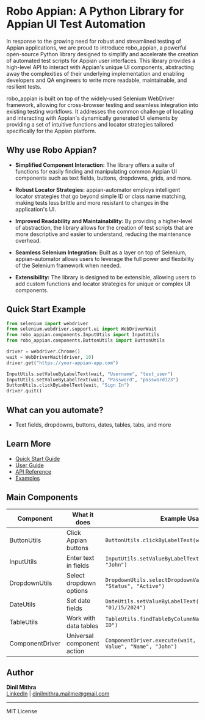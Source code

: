 
# Robo Appian: A Python Library for Appian UI Test Automation

In response to the growing need for robust and streamlined testing of Appian applications, we are proud to introduce robo_appian, a powerful open-source Python library designed to simplify and accelerate the creation of automated test scripts for Appian user interfaces. This library provides a high-level API to interact with Appian's unique UI components, abstracting away the complexities of their underlying implementation and enabling developers and QA engineers to write more readable, maintainable, and resilient tests.

robo_appian is built on top of the widely-used Selenium WebDriver framework, allowing for cross-browser testing and seamless integration into existing testing workflows. It addresses the common challenge of locating and interacting with Appian's dynamically generated UI elements by providing a set of intuitive functions and locator strategies tailored specifically for the Appian platform.

## Why use Robo Appian?

- **Simplified Component Interaction:** The library offers a suite of functions for easily finding and manipulating common Appian UI components such as text fields, buttons, dropdowns, grids, and more.

- **Robust Locator Strategies:** appian-automator employs intelligent locator strategies that go beyond simple ID or class name matching, making tests less brittle and more resistant to changes in the application's UI.

- **Improved Readability and Maintainability:** By providing a higher-level of abstraction, the library allows for the creation of test scripts that are more descriptive and easier to understand, reducing the maintenance overhead.

- **Seamless Selenium Integration:** Built as a layer on top of Selenium, appian-automator allows users to leverage the full power and flexibility of the Selenium framework when needed.

- **Extensibility:** The library is designed to be extensible, allowing users to add custom functions and locator strategies for unique or complex UI components.

## Quick Start Example
```python
from selenium import webdriver
from selenium.webdriver.support.ui import WebDriverWait
from robo_appian.components.InputUtils import InputUtils
from robo_appian.components.ButtonUtils import ButtonUtils

driver = webdriver.Chrome()
wait = WebDriverWait(driver, 10)
driver.get("https://your-appian-app.com")

InputUtils.setValueByLabelText(wait, "Username", "test_user")
InputUtils.setValueByLabelText(wait, "Password", "password123")
ButtonUtils.clickByLabelText(wait, "Sign In")
driver.quit()
```

## What can you automate?
- Text fields, dropdowns, buttons, dates, tables, tabs, and more

## Learn More
- [Quick Start Guide](getting-started/quick-start.md)
- [User Guide](user-guide/overview.md)
- [API Reference](api/component-utils.md)
- [Examples](examples/login.md)

## Main Components
| Component         | What it does                | Example Usage                                      |
|-------------------|----------------------------|----------------------------------------------------|
| ButtonUtils       | Click Appian buttons       | `ButtonUtils.clickByLabelText(wait, "Submit")`     |
| InputUtils        | Enter text in fields       | `InputUtils.setValueByLabelText(wait, "Name", "John")` |
| DropdownUtils     | Select dropdown options    | `DropdownUtils.selectDropdownValueByLabelText(wait, "Status", "Active")` |
| DateUtils         | Set date fields            | `DateUtils.setValueByLabelText(wait, "Start Date", "01/15/2024")` |
| TableUtils        | Work with data tables      | `TableUtils.findTableByColumnName(wait, "Employee ID")` |
| ComponentDriver   | Universal component action | `ComponentDriver.execute(wait, "Input Text", "Set Value", "Name", "John")` |

## Author
**Dinil Mithra**  
[LinkedIn](https://www.linkedin.com/in/dinilmithra) | dinilmithra.mailme@gmail.com

---
MIT License
